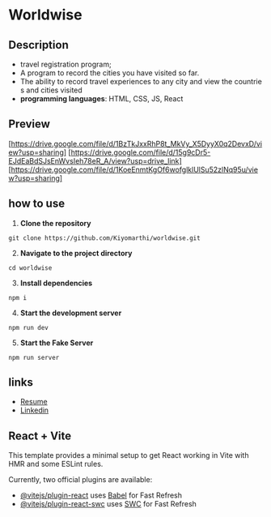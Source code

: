 # Worldwise
## Description
- travel registration program;
- A program to record the cities you have visited so far.
- The ability to record travel experiences to any city and view the countries and cities visited
- **programming languages**: HTML, CSS, JS, React
## Preview
[https://drive.google.com/file/d/1BzTkJxxRhP8t_MkVy_X5DyyX0q2DevxD/view?usp=sharing]
[https://drive.google.com/file/d/15g9cDr5-EJdEaBdSJsEnWvsIeh78eR_A/view?usp=drive_link]
[https://drive.google.com/file/d/1KoeEnmtKgOf6wofglklUlSu52zlNq95u/view?usp=sharing]

## how to use
1. **Clone the repository**
```
git clone https://github.com/Kiyomarthi/worldwise.git
```

2. **Navigate to the project directory**
```
cd worldwise
```

3. **Install dependencies**
```
npm i
```

4. **Start the development server**
```
npm run dev
```

5. **Start the Fake Server**
```
npm run server
```

## links
- [Resume](https://drive.google.com/file/d/1MSikW0hlfwjpsI_VPBEZjkt8BuPGj5z8/view?usp=sharing)
- [Linkedin](https://www.linkedin.com/in/kiyomarthi/)

## React + Vite

This template provides a minimal setup to get React working in Vite with HMR and some ESLint rules.

Currently, two official plugins are available:

- [@vitejs/plugin-react](https://github.com/vitejs/vite-plugin-react/blob/main/packages/plugin-react/README.md) uses [Babel](https://babeljs.io/) for Fast Refresh
- [@vitejs/plugin-react-swc](https://github.com/vitejs/vite-plugin-react-swc) uses [SWC](https://swc.rs/) for Fast Refresh
